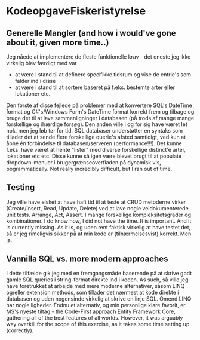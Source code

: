 # KodeopgaveFiskeristyrelse

## Generelle Mangler (and how i would've gone about it, given more time..)

Jeg nåede at implementere de fleste funktionelle krav - det eneste jeg ikke virkelig blev færdigt med var
 * at være i stand til at definere specifikke tidsrum og vise de entrie's som falder ind i disse
 * at være i stand til at sortere baseret på f.eks. bestemte arter eller lokationer etc. 

Den første af disse fejlede på problemer med at konvertere SQL's DateTime format og C#'s/Windows Form's DateTime format korrekt frem og tilbage og bruge det til at lave sammenligninger i databasen (på trods af mange mange forskellige og ihærdige forsøg). Den anden ville i og for sig have været let nok, men jeg løb tør for tid. SQL databaser understøtter en syntaks som tillader det at sende flere forskellige querie's afsted samtidigt, ved kun at åbne én forbindelse til databasen/serveren (performance!!!). Det kunne f.eks. have været at hente "lister" med diverse forskellige distinct'e arter, lokationer etc etc. Disse kunne så igen være blevet brugt til at populate dropdown-menuer i brugergrænseoverfladen på dynamisk vis, pogrammatically. Not really incredibly difficult, but I ran out of time. 

## Testing

Jeg ville have elsket at have haft tid til at teste at CRUD metoderne virker (Create/Insert, Read, Update, Delete) ved at lave nogle veldokumenterede unit tests. Arrange, Act, Assert. I mange forskellige kompleksitetsgrader og kombinationer. I do know how, I did not have the time. It is important. And it is currently missing. As it is, og uden rent faktisk virkelig at have testet det, så er jeg rimeligvis sikker på at min kode er (tilnærmelsesvist) korrekt. Men ja. 

## Vannilla SQL vs. more modern approaches

I dette tilfælde gik jeg med en fremgangsmåde baserende på at skrive godt gamle SQL queries i string-format direkte ind i koden. As such, så ville jeg have foretrukket at arbejde med mere moderne alternativer, såsom LINQ og/eller extension methods, som tillader det nærmest at kode direkte i databasen og uden nogensinde virkelig at skrive en linje SQL. Omend LINQ har nogle ligheder. 
Endnu et alternativ, og min personlige klare favorit, er MS's nyeste tiltag - the Code-First approach Entity Framework Core, gathering all of the best features of all worlds. However, it was arguably way overkill for the scope of this exercise, as it takes some time setting up (correctly). 